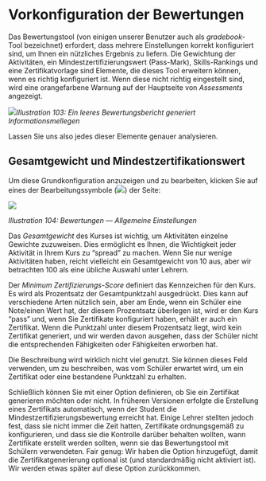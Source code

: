 
# Vorkonfiguration der Bewertungen

Das Bewertungstool \(von einigen unserer Benutzer auch als _gradebook_-Tool bezeichnet\) erfordert, dass mehrere Einstellungen korrekt konfiguriert sind, um Ihnen ein nützliches Ergebnis zu liefern. Die Gewichtung der Aktivitäten, ein Mindestzertifizierungswert \(Pass-Mark\), Skills-Rankings und eine Zertifikatvorlage sind Elemente, die dieses Tool erweitern können, wenn es richtig konfiguriert ist. Wenn diese nicht richtig eingestellt sind, wird eine orangefarbene Warnung auf der Hauptseite von _Assessments_ angezeigt.

![](../../.gitbook/assets/image3%20%282%29.png)_Illustration 103: Ein leeres Bewertungsbericht generiert Informationsmellegen_

Lassen Sie uns also jedes dieser Elemente genauer analysieren.

## Gesamtgewicht und Mindestzertifikationswert <a id="total-weight-and-minimum-certification-score"></a>

Um diese Grundkonfiguration anzuzeigen und zu bearbeiten, klicken Sie auf eines der Bearbeitungssymbole \(![](../../.gitbook/assets/graphics182.svg)\) der Seite:

![](../../.gitbook/assets/images132%20%281%29.png)

_Illustration 104: Bewertungen — Allgemeine Einstellungen_

Das _Gesamtgewicht_ des Kurses ist wichtig, um Aktivitäten einzelne Gewichte zuzuweisen. Dies ermöglicht es Ihnen, die Wichtigkeit jeder Aktivität in Ihrem Kurs zu “spread” zu machen. Wenn Sie nur wenige Aktivitäten haben, reicht vielleicht ein Gesamtgewicht von 10 aus, aber wir betrachten 100 als eine übliche Auswahl unter Lehrern.

Der _Minimum_ _Zertifizierungs-Score_ definiert das Kennzeichen für den Kurs. Es wird als Prozentsatz der Gesamtpunktzahl ausgedrückt. Dies kann auf verschiedene Arten nützlich sein, aber am Ende, wenn ein Schüler eine Note/einen Wert hat, der diesem Prozentsatz überlegen ist, wird er den Kurs “pass” und, wenn Sie Zertifikate konfiguriert haben, erhält er auch ein Zertifikat. Wenn die Punktzahl unter diesem Prozentsatz liegt, wird kein Zertifikat generiert, und wir werden davon ausgehen, dass der Schüler nicht die entsprechenden Fähigkeiten oder Fähigkeiten erworben hat.

Die Beschreibung wird wirklich nicht viel genutzt. Sie können dieses Feld verwenden, um zu beschreiben, was vom Schüler erwartet wird, um ein Zertifikat oder eine bestandene Punktzahl zu erhalten.

Schließlich können Sie mit einer Option definieren, ob Sie ein Zertifikat generieren möchten oder nicht. In früheren Versionen erfolgte die Erstellung eines Zertifikats automatisch, wenn der Student die Mindestzertifizierungsbewertung erreicht hat. Einige Lehrer stellten jedoch fest, dass sie nicht immer die Zeit hatten, Zertifikate ordnungsgemäß zu konfigurieren, und dass sie die Kontrolle darüber behalten wollten, wann Zertifikate erstellt werden sollten, wenn sie das Bewertungstool mit Schülern verwendeten. Fair genug: Wir haben die Option hinzugefügt, damit die Zertifikatgenerierung optional ist \(und standardmäßig nicht aktiviert ist\). Wir werden etwas später auf diese Option zurückkommen.